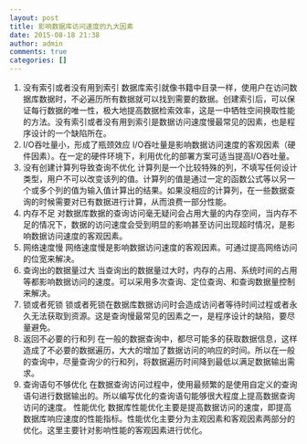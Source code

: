```yaml
---
layout: post
title: 影响数据库访问速度的九大因素
date: 2015-08-18 21:38
author: admin
comments: true
categories: []
---
```


1. 没有索引或者没有用到索引 数据库索引就像书籍中目录一样，使用户在访问数据库数据时，不必遍历所有数据就可以找到需要的数据。创建索引后，可以保证每行数据的唯一性，极大地提高数据检索效率，这是一中牺牲空间换取性能的方法。没有索引或者没有用到索引是数据访问速度慢最常见的因素，也是程序设计的一个缺陷所在。
2. I/O吞吐量小，形成了瓶颈效应 I/O吞吐量是影响数据访问速度的客观因素（硬件因素）。在一定的硬件环境下，利用优化的部署方案可适当提高I/O吞吐量。
3. 没有创建计算列导致查询不优化 计算列是一个比较特殊的列，不填写任何设计类型，用户不可以改变该列的值。计算列的值是通过一定的函数公式等以另一个或多个列的值为输入值计算出的结果。如果没相应的计算列，在一些数据查询的时候需要对已有数据进行计算，从而浪费一部分性能。
4. 内存不足 对数据库数据的查询访问毫无疑问会占用大量的内存空间，当内存不足的情况下，数据的访问速度会受到明显的影响甚至访问出现超时情况，是影响数据访问速度的客观因素。
5. 网络速度慢 网络速度慢是影响数据访问速度的客观因素。可通过提高网络访问的位宽来解决。
6. 查询出的数据量过大 当查询出的数据量过大时，内存的占用、系统时间的占用等都影响数据访问的速度。可以采用多次查询、定位查询、和查询数据量控制来解决。
7. 锁或者死锁 锁或者死锁在数据库数据访问时会造成访问者等待时间过程或者永久无法获取到资源。这是查询慢最常见的因素之一，是程序设计的缺陷，要尽量避免。
8. 返回不必要的行和列 在一般的数据查询中，都尽可能多的获取数据信息，这样造成了不必要的数据遍历，大大的增加了数据访问的响应的时间。所以在一般的查询中，尽量查询少的行和列，将数据遍历时间降到最低以满足数据输出需求。
9. 查询语句不够优化 在数据查询访问过程中，使用最频繁的是使用自定义的查询语句进行数据输出的。所以编写优化的查询语句能够很大程度上提高数据查询访问的速度。
性能优化 数据库性能优化主要是提高数据访问的速度，即提高数据库响应速度的性能指标。性能优化主要分为主观因素和客观因素两部分的优化。这里主要针对影响性能的客观因素进行优化。
